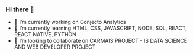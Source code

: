### Hi there 👋

- 🔭 I’m currently working on Conjecto Analytics
- 🌱 I’m currently learning HTML, CSS, JAVASCRIPT, NODE, SQL, REACT, REACT NATIVE, PYTHON
- 👯 I’m looking to collaborate on CARMAIS PROJECT -  IS DATA SCIENCE AND WEB DEVELOPER PROJECT

